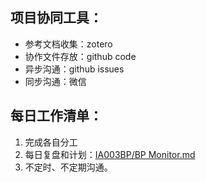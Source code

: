 
## 项目协同工具：


- 参考文档收集：zotero
- 协作文件存放：github code
- 异步沟通：github issues
- 同步沟通：微信

## 每日工作清单：

1. 完成各自分工
2. 每日复盘和计划：[IA003BP/BP Monitor.md](https://github.com/kiaorahao/IA003BP/blob/master/BP%20Monitor.md)
3. 不定时、不定期沟通。
